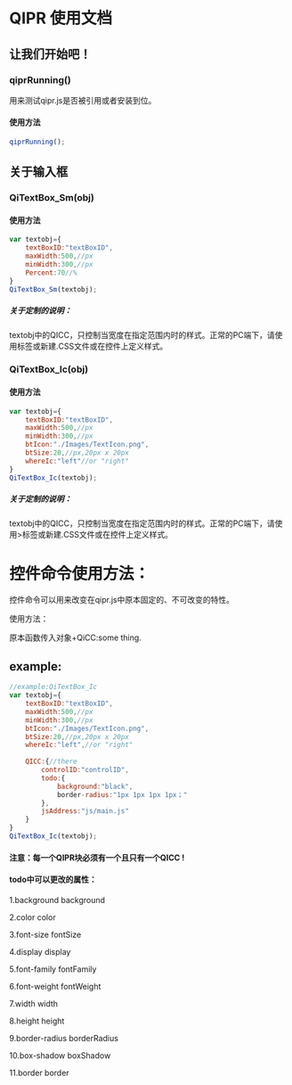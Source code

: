 # QIPR 使用文档
## 让我们开始吧！

### qiprRunning()

用来测试qipr.js是否被引用或者安装到位。

#### 使用方法

``````javascript
qiprRunning();
``````



## 关于输入框

### QiTextBox_Sm(obj)

#### 使用方法

``````javascript
var textobj={
    textBoxID:"textBoxID",
    maxWidth:500,//px
    minWidth:300,//px
    Percent:70//%
}
QiTextBox_Sm(textobj);
``````

##### 关于定制的说明：

textobj中的QICC，只控制当宽度在指定范围内时的样式。正常的PC端下，请使用<style></style>标签或新建.CSS文件或在控件上定义样式。



### QiTextBox_Ic(obj)

#### 使用方法

``````javascript
var textobj={
    textBoxID:"textBoxID",
    maxWidth:500,//px
    minWidth:300,//px
    btIcon:"./Images/TextIcon.png",
    btSize:20,//px,20px x 20px
    whereIc:"left"//or "right"   
}
QiTextBox_Ic(textobj);
``````

##### 关于定制的说明：

textobj中的QICC，只控制当宽度在指定范围内时的样式。正常的PC端下，请使用<style></style>>标签或新建.CSS文件或在控件上定义样式。



# 控件命令使用方法：

控件命令可以用来改变在qipr.js中原本固定的、不可改变的特性。

使用方法：

原本函数传入对象+QiCC:some thing.

## example:

``````javascript
//example:QiTextBox_Ic
var textobj={
    textBoxID:"textBoxID",
    maxWidth:500,//px
    minWidth:300,//px
    btIcon:"./Images/TextIcon.png",
    btSize:20,//px,20px x 20px
    whereIc:"left",//or "right"  
    
    QICC:{//there
    	controlID:"controlID",
    	todo:{
    		background:"black",
            border-radius:"1px 1px 1px 1px；"
		},
    	jsAddress:"js/main.js"
	}
}
QiTextBox_Ic(textobj);
``````

#### 注意：每一个QIPR块必须有一个且只有一个QICC !

#### todo中可以更改的属性：

1.background		background

2.color		color

3.font-size		fontSize

4.display		display

5.font-family		fontFamily

6.font-weight		fontWeight

7.width		width

8.height		height

9.border-radius		borderRadius

10.box-shadow		boxShadow

11.border		border